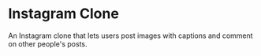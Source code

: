 # Instagram Clone
An Instagram clone that lets users post images with captions and comment on other people's posts.
